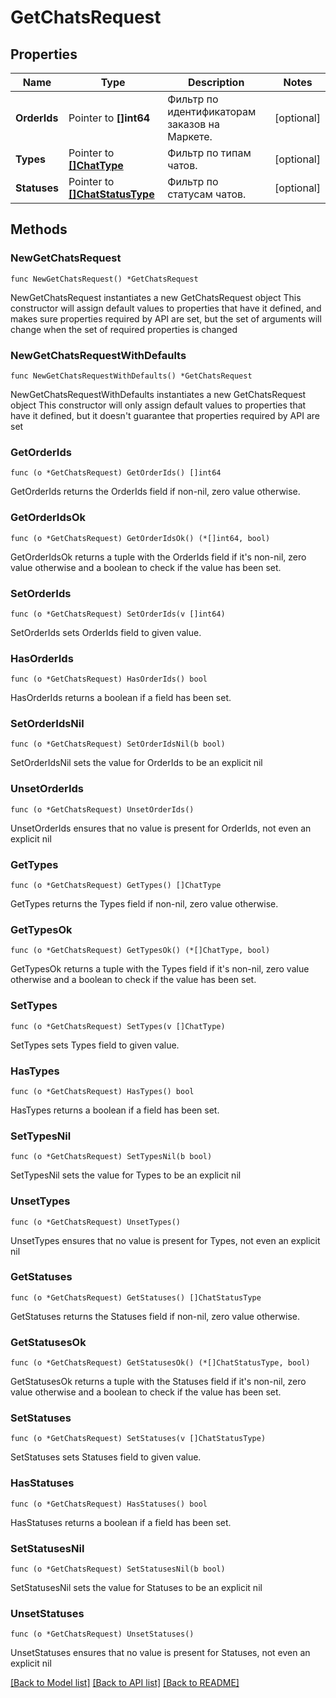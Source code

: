 # GetChatsRequest

## Properties

Name | Type | Description | Notes
------------ | ------------- | ------------- | -------------
**OrderIds** | Pointer to **[]int64** | Фильтр по идентификаторам заказов на Маркете. | [optional] 
**Types** | Pointer to [**[]ChatType**](ChatType.md) | Фильтр по типам чатов. | [optional] 
**Statuses** | Pointer to [**[]ChatStatusType**](ChatStatusType.md) | Фильтр по статусам чатов. | [optional] 

## Methods

### NewGetChatsRequest

`func NewGetChatsRequest() *GetChatsRequest`

NewGetChatsRequest instantiates a new GetChatsRequest object
This constructor will assign default values to properties that have it defined,
and makes sure properties required by API are set, but the set of arguments
will change when the set of required properties is changed

### NewGetChatsRequestWithDefaults

`func NewGetChatsRequestWithDefaults() *GetChatsRequest`

NewGetChatsRequestWithDefaults instantiates a new GetChatsRequest object
This constructor will only assign default values to properties that have it defined,
but it doesn't guarantee that properties required by API are set

### GetOrderIds

`func (o *GetChatsRequest) GetOrderIds() []int64`

GetOrderIds returns the OrderIds field if non-nil, zero value otherwise.

### GetOrderIdsOk

`func (o *GetChatsRequest) GetOrderIdsOk() (*[]int64, bool)`

GetOrderIdsOk returns a tuple with the OrderIds field if it's non-nil, zero value otherwise
and a boolean to check if the value has been set.

### SetOrderIds

`func (o *GetChatsRequest) SetOrderIds(v []int64)`

SetOrderIds sets OrderIds field to given value.

### HasOrderIds

`func (o *GetChatsRequest) HasOrderIds() bool`

HasOrderIds returns a boolean if a field has been set.

### SetOrderIdsNil

`func (o *GetChatsRequest) SetOrderIdsNil(b bool)`

 SetOrderIdsNil sets the value for OrderIds to be an explicit nil

### UnsetOrderIds
`func (o *GetChatsRequest) UnsetOrderIds()`

UnsetOrderIds ensures that no value is present for OrderIds, not even an explicit nil
### GetTypes

`func (o *GetChatsRequest) GetTypes() []ChatType`

GetTypes returns the Types field if non-nil, zero value otherwise.

### GetTypesOk

`func (o *GetChatsRequest) GetTypesOk() (*[]ChatType, bool)`

GetTypesOk returns a tuple with the Types field if it's non-nil, zero value otherwise
and a boolean to check if the value has been set.

### SetTypes

`func (o *GetChatsRequest) SetTypes(v []ChatType)`

SetTypes sets Types field to given value.

### HasTypes

`func (o *GetChatsRequest) HasTypes() bool`

HasTypes returns a boolean if a field has been set.

### SetTypesNil

`func (o *GetChatsRequest) SetTypesNil(b bool)`

 SetTypesNil sets the value for Types to be an explicit nil

### UnsetTypes
`func (o *GetChatsRequest) UnsetTypes()`

UnsetTypes ensures that no value is present for Types, not even an explicit nil
### GetStatuses

`func (o *GetChatsRequest) GetStatuses() []ChatStatusType`

GetStatuses returns the Statuses field if non-nil, zero value otherwise.

### GetStatusesOk

`func (o *GetChatsRequest) GetStatusesOk() (*[]ChatStatusType, bool)`

GetStatusesOk returns a tuple with the Statuses field if it's non-nil, zero value otherwise
and a boolean to check if the value has been set.

### SetStatuses

`func (o *GetChatsRequest) SetStatuses(v []ChatStatusType)`

SetStatuses sets Statuses field to given value.

### HasStatuses

`func (o *GetChatsRequest) HasStatuses() bool`

HasStatuses returns a boolean if a field has been set.

### SetStatusesNil

`func (o *GetChatsRequest) SetStatusesNil(b bool)`

 SetStatusesNil sets the value for Statuses to be an explicit nil

### UnsetStatuses
`func (o *GetChatsRequest) UnsetStatuses()`

UnsetStatuses ensures that no value is present for Statuses, not even an explicit nil

[[Back to Model list]](../README.md#documentation-for-models) [[Back to API list]](../README.md#documentation-for-api-endpoints) [[Back to README]](../README.md)



